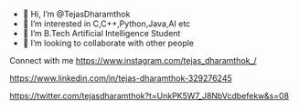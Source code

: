 - 👋 Hi, I’m @TejasDharamthok
- 👀 I’m interested in C,C++,Python,Java,AI etc
- 🌱 I’m B.Tech Artificial Intelligence Student
- 💞️ I’m looking to collaborate with other people 


<!---
TejasDharamthok/TejasDharamthok is a ✨ special ✨ repository because its `README.md` (this file) appears on your GitHub profile.
You can click the Preview link to take a look at your changes.
--->

Connect with me 
https://www.instagram.com/tejas_dharamthok_/

https://www.linkedin.com/in/tejas-dharamthok-329276245

https://twitter.com/tejasdharamthok?t=UnkPK5W7_J8NbVcdbefekw&s=08
